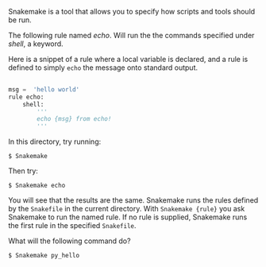 Snakemake is a tool that allows you to specify how scripts and tools should be run.

The following rule named *echo*. Will run the the commands specified under *shell*, a keyword.

Here is a snippet of a rule where a local variable is declared, and a rule is defined to simply `echo` the message onto standard output.

``` Python
  
msg =  'hello world'
rule echo:
	shell:
		'''
		echo {msg} from echo!
		'''
```

In this directory, try running:
	
	$ Snakemake

Then try:

	$ Snakemake echo

You will see that the results are the same. Snakemake runs the rules defined by the `Snakefile` in the current directory. With `Snakemake {rule}` you ask Snakemake to run the named rule. If no rule is supplied, Snakemake runs the first rule in the specified `Snakefile`.

What will the following command do?

	$ Snakemake py_hello